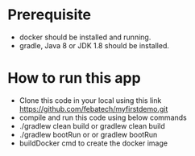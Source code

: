 # Prerequisite
* docker should be installed and running.
* gradle, Java 8 or JDK 1.8 should be installed.

# How to run this app
* Clone this code in your local using this link https://github.com/febatech/myfirstdemo.git
* compile and run this code using below commands
* ./gradlew clean build or gradlew clean build
* ./gradlew bootRun or or gradlew bootRun
*  buildDocker cmd to create the docker image

